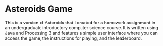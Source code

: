 <h1>Asteroids Game</h1>
<p> This is a version of Asteroids that I created for a homework assignment in an undergraduate introductory computer science course. It is written using Java and Processing 3 and features a simple user interface where you can access the game, the instructions for playing, and the leaderboard.<P>
